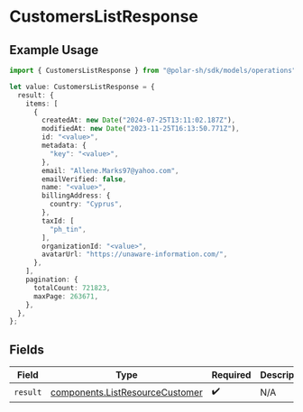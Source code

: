 # CustomersListResponse

## Example Usage

```typescript
import { CustomersListResponse } from "@polar-sh/sdk/models/operations";

let value: CustomersListResponse = {
  result: {
    items: [
      {
        createdAt: new Date("2024-07-25T13:11:02.187Z"),
        modifiedAt: new Date("2023-11-25T16:13:50.771Z"),
        id: "<value>",
        metadata: {
          "key": "<value>",
        },
        email: "Allene.Marks97@yahoo.com",
        emailVerified: false,
        name: "<value>",
        billingAddress: {
          country: "Cyprus",
        },
        taxId: [
          "ph_tin",
        ],
        organizationId: "<value>",
        avatarUrl: "https://unaware-information.com/",
      },
    ],
    pagination: {
      totalCount: 721823,
      maxPage: 263671,
    },
  },
};
```

## Fields

| Field                                                                              | Type                                                                               | Required                                                                           | Description                                                                        |
| ---------------------------------------------------------------------------------- | ---------------------------------------------------------------------------------- | ---------------------------------------------------------------------------------- | ---------------------------------------------------------------------------------- |
| `result`                                                                           | [components.ListResourceCustomer](../../models/components/listresourcecustomer.md) | :heavy_check_mark:                                                                 | N/A                                                                                |
